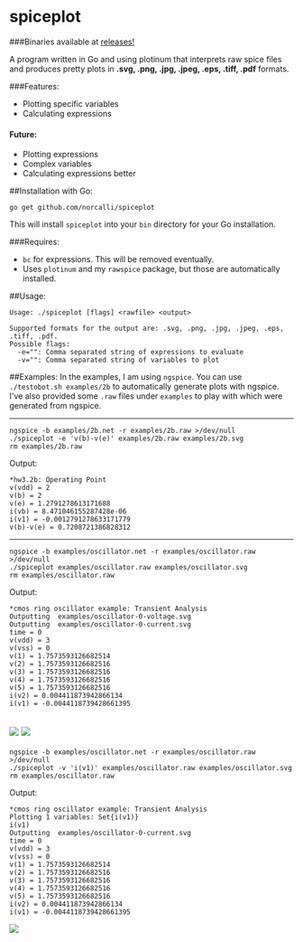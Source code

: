 spiceplot
=========

###Binaries available at [releases!](https://github.com/norcalli/spiceplot/releases)

A program written in Go and using plotinum that interprets raw spice files and produces pretty plots in __.svg, .png, .jpg, .jpeg, .eps, .tiff, .pdf__ formats.

###Features:
- Plotting specific variables
- Calculating expressions

#### Future:
- Plotting expressions
- Complex variables
- Calculating expressions better

##Installation with Go:

```
go get github.com/norcalli/spiceplot
```

This will install `spiceplot` into your `bin` directory for your Go installation.

###Requires:
- `bc` for expressions. This will be removed eventually.
- Uses `plotinum` and my `rawspice` package, but those are automatically installed.

##Usage:

```
Usage: ./spiceplot [flags] <rawfile> <output>

Supported formats for the output are: .svg, .png, .jpg, .jpeg, .eps, .tiff, .pdf.
Possible flags:
  -e="": Comma separated string of expressions to evaluate
  -v="": Comma separated string of variables to plot
```

##Examples:
In the examples, I am using `ngspice`. You can use `./testobot.sh examples/2b` to automatically generate plots with ngspice. I've also provided some `.raw` files under `examples` to play with which were generated from ngspice.

---

```
ngspice -b examples/2b.net -r examples/2b.raw >/dev/null
./spiceplot -e 'v(b)-v(e)' examples/2b.raw examples/2b.svg
rm examples/2b.raw
```

Output:
```
*hw3.2b: Operating Point
v(vdd) = 2
v(b) = 2
v(e) = 1.2791278613171688
i(vb) = 8.471046155287428e-06
i(v1) = -0.0012791278633171779
v(b)-v(e) = 0.7208721386828312
```

---
```
ngspice -b examples/oscillator.net -r examples/oscillator.raw >/dev/null
./spiceplot examples/oscillator.raw examples/oscillator.svg
rm examples/oscillator.raw
```

Output:
```
*cmos ring oscillator example: Transient Analysis
Outputting  examples/oscillator-0-voltage.svg
Outputting  examples/oscillator-0-current.svg
time = 0
v(vdd) = 3
v(vss) = 0
v(1) = 1.7573593126682514
v(2) = 1.7573593126682516
v(3) = 1.7573593126682516
v(4) = 1.7573593126682516
v(5) = 1.7573593126682516
i(v2) = 0.004411873942866134
i(v1) = -0.0044118739428661395
```

![](http://norcalli.com/github/oscillator-all-voltage.svg)
![](http://norcalli.com/github/oscillator-all-current.svg)
---
```
ngspice -b examples/oscillator.net -r examples/oscillator.raw >/dev/null
./spiceplot -v 'i(v1)' examples/oscillator.raw examples/oscillator.svg
rm examples/oscillator.raw
```

Output:
```
*cmos ring oscillator example: Transient Analysis
Plotting 1 variables: Set{i(v1)}
i(v1)
Outputting  examples/oscillator-0-current.svg
time = 0
v(vdd) = 3
v(vss) = 0
v(1) = 1.7573593126682514
v(2) = 1.7573593126682516
v(3) = 1.7573593126682516
v(4) = 1.7573593126682516
v(5) = 1.7573593126682516
i(v2) = 0.004411873942866134
i(v1) = -0.0044118739428661395
```

![](http://norcalli.com/github/oscillator-variable.svg)

